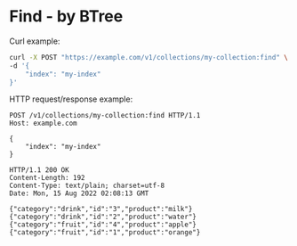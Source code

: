 # Find - by BTree

Curl example:

```sh
curl -X POST "https://example.com/v1/collections/my-collection:find" \
-d '{
    "index": "my-index"
}'
```


HTTP request/response example:

```http
POST /v1/collections/my-collection:find HTTP/1.1
Host: example.com

{
    "index": "my-index"
}

HTTP/1.1 200 OK
Content-Length: 192
Content-Type: text/plain; charset=utf-8
Date: Mon, 15 Aug 2022 02:08:13 GMT

{"category":"drink","id":"3","product":"milk"}
{"category":"drink","id":"2","product":"water"}
{"category":"fruit","id":"4","product":"apple"}
{"category":"fruit","id":"1","product":"orange"}

```


